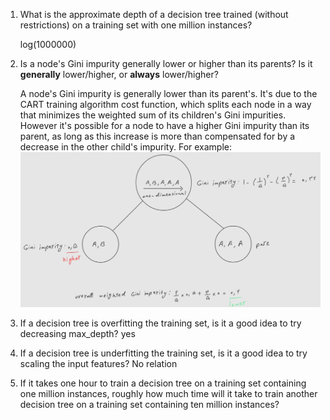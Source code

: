 1. What is the approximate depth of a decision tree trained (without restrictions) on a training set with one million instances?
   
   log(1000000)
2. Is a node's Gini impurity generally lower or higher than its parents? Is it **generally** lower/higher, or **always** lower/higher?

   A node's Gini impurity is generally lower than its parent's. It's due to the CART training algorithm cost function, which splits each node in a way that minimizes the weighted sum of its children's Gini impurities. However it's possible for a node to have a higher Gini impurity than its parent, as long as this increase is more than compensated for by a decrease in the other child's impurity. For example:
   ![images/gini-impurity.png](../images/gini-impurity.jpg)

3. If a decision tree is overfitting the training set, is it a good idea to try decreasing max_depth? yes
4. If a decision tree is underfitting the training set, is it a good idea to try scaling the input features? No relation
5. If it takes one hour to train a decision tree on a training set containing one million instances, roughly how much time will it take to train another decision tree on a training set containing ten million instances? 
